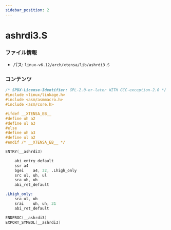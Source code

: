 ```yaml
---
sidebar_position: 2
---
```

# ashrdi3.S

### ファイル情報

- パス: `linux-v6.12/arch/xtensa/lib/ashrdi3.S`

### コンテンツ

```S
/* SPDX-License-Identifier: GPL-2.0-or-later WITH GCC-exception-2.0 */
#include <linux/linkage.h>
#include <asm/asmmacro.h>
#include <asm/core.h>

#ifdef __XTENSA_EB__
#define uh a2
#define ul a3
#else
#define uh a3
#define ul a2
#endif /* __XTENSA_EB__ */

ENTRY(__ashrdi3)

	abi_entry_default
	ssr	a4
	bgei	a4, 32, .Lhigh_only
	src	ul, uh, ul
	sra	uh, uh
	abi_ret_default

.Lhigh_only:
	sra	ul, uh
	srai	uh, uh, 31
	abi_ret_default

ENDPROC(__ashrdi3)
EXPORT_SYMBOL(__ashrdi3)

```
